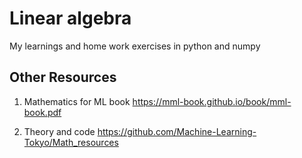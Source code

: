 # Linear algebra

My learnings and home work exercises in python and numpy


Other Resources
----
1. Mathematics for ML book
https://mml-book.github.io/book/mml-book.pdf

2. Theory and code 
https://github.com/Machine-Learning-Tokyo/Math_resources

